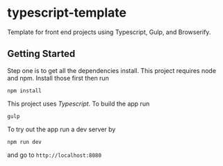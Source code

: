 # typescript-template
Template for front end projects using Typescript, Gulp, and Browserify.

## Getting Started ##

Step one is to get all the dependencies install. This project requires node
and npm. Install those first then run

    npm install

This project uses _Typescript_. To build the app run

    gulp

To try out the app run a dev server by

    npm run dev

and go to `http://localhost:8080`